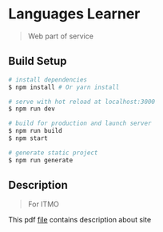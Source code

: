 # Languages Learner

> Web part of service

## Build Setup

``` bash
# install dependencies
$ npm install # Or yarn install

# serve with hot reload at localhost:3000
$ npm run dev

# build for production and launch server
$ npm run build
$ npm start

# generate static project
$ npm run generate
```

## Description

> For ITMO

This pdf [file](LanguagesLearner.pdf) contains description about site



